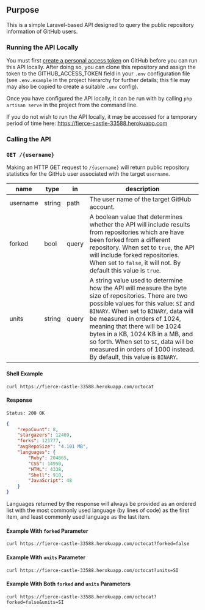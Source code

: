 ## Purpose
This is a simple Laravel-based API designed to query the public repository information of GitHub users. 

### Running the API Locally
You must first [create a personal access token](https://docs.github.com/en/authentication/keeping-your-account-and-data-secure/creating-a-personal-access-token) on GitHub before you can run this API locally. After doing so, you can clone this repository and assign the token to the GITHUB_ACCESS_TOKEN field in your `.env` configuration file (see `.env.example` in the project hierarchy for further details; this file may may also be copied to create a suitable `.env` config). 

Once you have configured the API locally, it can be run with by calling ```php artisan serve``` in the project from the command line.

If you do not wish to run the API locally, it may be accessed for a temporary period of time here: https://fierce-castle-33588.herokuapp.com

### Calling the API
### `GET /{username}`
Making an HTTP GET request to `/{username}` will return public repository statistics for the GitHub user associated with the target `username`.

| name     | type   | in    | description                                                                                                                                                                                                                                                                                                                                                                                                   |
|----------|--------|-------|---------------------------------------------------------------------------------------------------------------------------------------------------------------------------------------------------------------------------------------------------------------------------------------------------------------------------------------------------------------------------------------------------------------|
| username | string | path  | The user name of the target GitHub account.                                                                                                                                                                                                                                                                                                                                                                   |
| forked   | bool   | query | A boolean value that determines whether the API will include results from repositories which are have been forked from a different repository. When set to `true`, the API will include forked repositories. When set to `false`, it will not. By default this value is `true`.                                                                                                                               |
| units    | string | query | A string value used to determine how the API will measure the byte size of repositories. There are two possible values for this value: `SI` and `BINARY`. When set to `BINARY`, data will be measured in orders of 1024, meaning that there will be 1024 bytes in a KB, 1024 KB in a MB, and so forth. When set to `SI`, data will be measured in orders of 1000 instead. By default, this value is `BINARY`. |
#### Shell Example
```shell
curl https://fierce-castle-33588.herokuapp.com/octocat
```
#### Response
````shell
Status: 200 OK
````
```json
{
    "repoCount": 8,
    "stargazers": 12469,
    "forks": 121777,
    "avgRepoSize": "4.101 MB", 
    "languages": {
        "Ruby": 204865, 
        "CSS": 14950,
        "HTML": 4338,
        "Shell": 910,
        "JavaScript": 48
    }
}
```
Languages returned by the response will always be provided as an ordered list with the most commonly used language (by lines of code) as the first item, and least commonly used language as the last item.
#### Example With `forked` Parameter
```shell
curl https://fierce-castle-33588.herokuapp.com/octocat?forked=false
```

#### Example With `units` Parameter
```shell
curl https://fierce-castle-33588.herokuapp.com/octocat?units=SI
```

#### Example With Both `forked` and `units` Parameters
```shell
curl https://fierce-castle-33588.herokuapp.com/octocat?forked=false&units=SI
```
